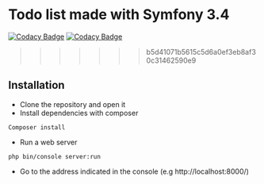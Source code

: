 # Todo list made with Symfony 3.4

[![Codacy Badge](https://api.codacy.com/project/badge/Coverage/602f1de424d245b18884f6127dc3083d)](https://www.codacy.com/app/codacy_alexandre-mace/to_do_list?utm_source=github.com&utm_medium=referral&utm_content=alexandre-mace/to_do_list&utm_campaign=Badge_Coverage)
[![Codacy Badge](https://api.codacy.com/project/badge/Grade/bd270da39df74f74b455d7f96b9ef66c)](https://app.codacy.com/app/codacy_alexandre-mace/to_do_list?utm_source=github.com&utm_medium=referral&utm_content=alexandre-mace/to_do_list&utm_campaign=Badge_Grade_Settings)

>>>>>>> b5d41071b5615c5d6a0ef3eb8af30c31462590e9
## Installation 

* Clone the repository and open it
* Install dependencies with composer
```
Composer install
```
* Run a web server
```
php bin/console server:run
```
* Go to the address indicated in the console (e.g http://localhost:8000/)